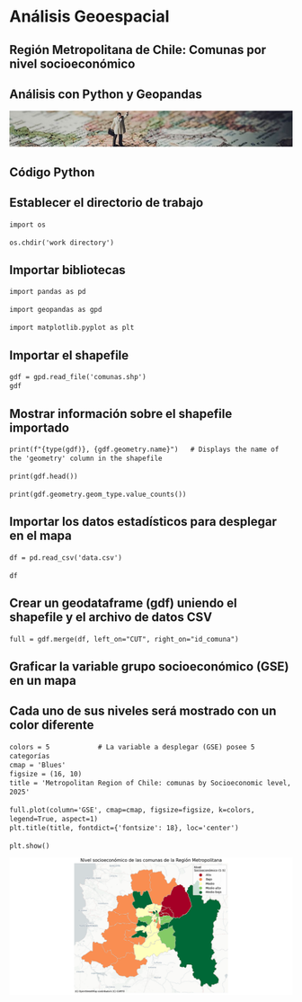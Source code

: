 # Análisis Geoespacial
## Región Metropolitana de Chile: Comunas por nivel socioeconómico
## Análisis con Python y Geopandas

![Mapa](docs/assets/images/Banner_mapa.jpg)

## Código Python

## Establecer el directorio de trabajo
```
import os

os.chdir('work directory')
```
## Importar bibliotecas
```
import pandas as pd

import geopandas as gpd

import matplotlib.pyplot as plt
```
## Importar el shapefile
```
gdf = gpd.read_file('comunas.shp')
gdf
```
## Mostrar información sobre el shapefile importado
```
print(f"{type(gdf)}, {gdf.geometry.name}")   # Displays the name of the 'geometry' column in the shapefile 

print(gdf.head())

print(gdf.geometry.geom_type.value_counts())
```
## Importar los datos estadísticos para desplegar en el mapa
```
df = pd.read_csv('data.csv')

df
```
## Crear un geodataframe (gdf) uniendo el shapefile y el archivo de datos CSV
```
full = gdf.merge(df, left_on="CUT", right_on="id_comuna")
```
## Graficar la variable grupo socioeconómico (GSE) en un mapa
## Cada uno de sus niveles será mostrado con un color diferente
```
colors = 5            # La variable a desplegar (GSE) posee 5 categorías
cmap = 'Blues'
figsize = (16, 10)
title = 'Metropolitan Region of Chile: comunas by Socioeconomic level, 2025' 

full.plot(column='GSE', cmap=cmap, figsize=figsize, k=colors, legend=True, aspect=1)
plt.title(title, fontdict={'fontsize': 18}, loc='center')

plt.show()
```
![Mapa](docs/assets/images/Mapa_GSE_segun_comuna_RM.png)


